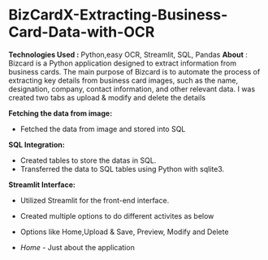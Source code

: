 # BizCardX-Extracting-Business-Card-Data-with-OCR

**Technologies Used :** Python,easy OCR, Streamlit, SQL, Pandas
**About** : Bizcard is a Python application designed to extract information from business cards.
The main purpose of Bizcard is to automate the process of extracting key details from business card images, such as the name, designation, company, contact information, and other relevant data. I was created two tabs as upload & modify and delete the details

**Fetching the data from image:**
- Fetched the data from image and stored into SQL

**SQL Integration:**
- Created tables to store the datas in SQL.
- Transferred the data to SQL tables using Python with sqlite3.

**Streamlit Interface:**
- Utilized Streamlit for the front-end interface.
- Created multiple options to do different activites as below
- Options like Home,Upload & Save, Preview, Modify and Delete

- *Home* - Just about the application
    
